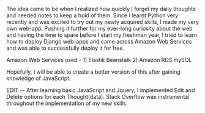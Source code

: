 

The idea came to be when I realized how quickly I forget my daily thoughts and needed notes to keep a hold of them. Since I learnt Python very recently and was excited to try out my newly acquired skills, I made my very own web-app. Pushing it further for my ever-long curiosity about the web and having the time to spare before I start my freshman year, I tried to learn how to deploy Django web-apps and came across Amazon Web Services and was able to successfully deploy it for free.

Amazon Web Services used - 1) Elastik Beanstalk
                           2) Amazon RDS mySQL

Hopefully, I will be able to create a better version of this after gaining knowledge of JavaScript.

EDIT -- After learning basic JavaScript and Jquery, I implemented Edit and Delete options for each Thought(data). Stack Overflow was instrumental throughout the implementation of my new skills.
